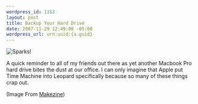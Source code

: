 ```yaml
--- 
wordpress_id: 1153
layout: post
title: Backup Your Hard Drive
date: 2007-11-29 12:49:00 -05:00
wordpress_url: urn:uuid:{a.guid}
---
```

<p><img src="http://farm3.static.flickr.com/2099/2074611550_27fddbb9d0.jpg" alt="Sparks!"/></p>

<p>A quick reminder to all of my friends out there as yet another Macbook Pro hard drive bites the dust at our office.  I can only imagine that Apple put Time Machine into Leopard specifically because so many of these things crap out.</p>

<p>(Image From <a href="http://www.makezine.com/blog/archive/2006/06/hard_drive_grinder_mod.html">Makezine</a>)</p>
